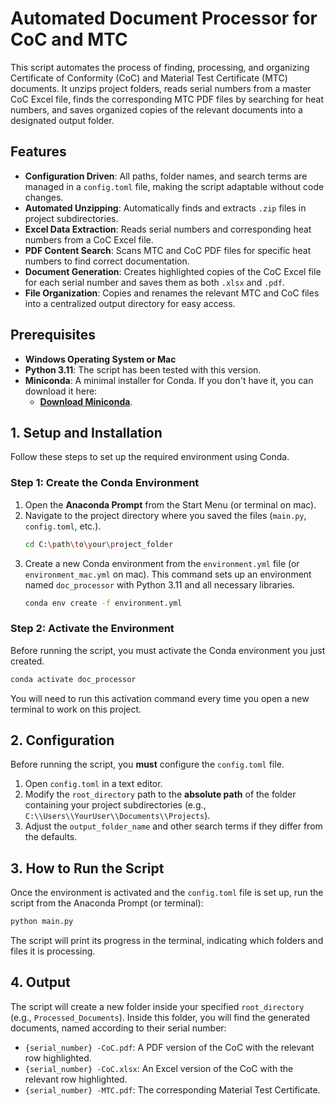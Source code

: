 # Automated Document Processor for CoC and MTC

This script automates the process of finding, processing, and organizing Certificate of Conformity (CoC) and Material Test Certificate (MTC) documents. It unzips project folders, reads serial numbers from a master CoC Excel file, finds the corresponding MTC PDF files by searching for heat numbers, and saves organized copies of the relevant documents into a designated output folder.

## Features

-   **Configuration Driven**: All paths, folder names, and search terms are managed in a `config.toml` file, making the script adaptable without code changes.
-   **Automated Unzipping**: Automatically finds and extracts `.zip` files in project subdirectories.
-   **Excel Data Extraction**: Reads serial numbers and corresponding heat numbers from a CoC Excel file.
-   **PDF Content Search**: Scans MTC and CoC PDF files for specific heat numbers to find correct documentation.
-   **Document Generation**: Creates highlighted copies of the CoC Excel file for each serial number and saves them as both `.xlsx` and `.pdf`.
-   **File Organization**: Copies and renames the relevant MTC and CoC files into a centralized output directory for easy access.

## Prerequisites

-   **Windows Operating System or Mac**
-   **Python 3.11**: The script has been tested with this version.
-   **Miniconda**: A minimal installer for Conda. If you don't have it, you can download it here:
    -   [**Download Miniconda**](https://docs.conda.io/en/latest/miniconda.html).

## 1. Setup and Installation

Follow these steps to set up the required environment using Conda.

### Step 1: Create the Conda Environment

1.  Open the **Anaconda Prompt** from the Start Menu (or terminal on mac).
2.  Navigate to the project directory where you saved the files (`main.py`, `config.toml`, etc.).
    ```bash
    cd C:\path\to\your\project_folder
    ```
3.  Create a new Conda environment from the `environment.yml` file (or `environment_mac.yml` on mac). This command sets up an environment named `doc_processor` with Python 3.11 and all necessary libraries.
    ```bash
    conda env create -f environment.yml
    ```
   

### Step 2: Activate the Environment

Before running the script, you must activate the Conda environment you just created.

```bash
conda activate doc_processor
```

You will need to run this activation command every time you open a new terminal to work on this project.

## 2. Configuration

Before running the script, you **must** configure the `config.toml` file.

1.  Open `config.toml` in a text editor.
2.  Modify the `root_directory` path to the **absolute path** of the folder containing your project subdirectories (e.g., `C:\\Users\\YourUser\\Documents\\Projects`).
3.  Adjust the `output_folder_name` and other search terms if they differ from the defaults.


## 3. How to Run the Script

Once the environment is activated and the `config.toml` file is set up, run the script from the Anaconda Prompt (or terminal):

```bash
python main.py
```

The script will print its progress in the terminal, indicating which folders and files it is processing.

## 4. Output

The script will create a new folder inside your specified `root_directory` (e.g., `Processed_Documents`). Inside this folder, you will find the generated documents, named according to their serial number:

-   `{serial_number} -CoC.pdf`: A PDF version of the CoC with the relevant row highlighted.
-   `{serial_number} -CoC.xlsx`: An Excel version of the CoC with the relevant row highlighted.
-   `{serial_number} -MTC.pdf`: The corresponding Material Test Certificate.

